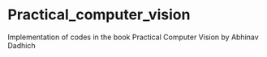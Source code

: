 # Practical_computer_vision
Implementation of codes in the book Practical Computer Vision by Abhinav Dadhich
